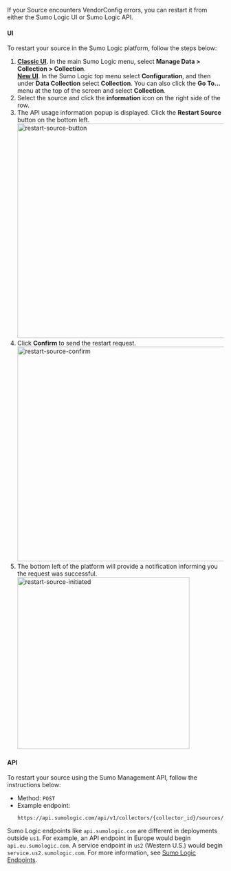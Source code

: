 If your Source encounters VendorConfig errors, you can restart it from either the Sumo Logic UI or Sumo Logic API.

#### UI

To restart your source in the Sumo Logic platform, follow the steps below:
1. [**Classic UI**](/docs/get-started/sumo-logic-ui-classic). In the main Sumo Logic menu, select **Manage Data > Collection > Collection**. <br/>[**New UI**](/docs/get-started/sumo-logic-ui). In the Sumo Logic top menu select **Configuration**, and then under **Data Collection** select **Collection**. You can also click the **Go To...** menu at the top of the screen and select **Collection**. 
2. Select the source and click the **information** icon on the right side of the row.
3. The API usage information popup is displayed. Click the **Restart Source** button on the bottom left.<br/> <img src="/img/send-data/restart-source-button.png" alt="restart-source-button" width="500" />
4. Click **Confirm** to send the restart request.<br/> <img src="/img/send-data/restart-source-confirm.png" alt="restart-source-confirm" width="500" />
5. The bottom left of the platform will provide a notification informing you the request was successful.<br/>   <img src="/img/send-data/restart-source-initiated.png" alt="restart-source-initiated" width="400" />


#### API

To restart your source using the Sumo Management API, follow the instructions below:
* Method: `POST`
* Example endpoint:
  ```
  https://api.sumologic.com/api/v1/collectors/{collector_id}/sources/{source_id}/action/restart
  ```

Sumo Logic endpoints like `api.sumologic.com` are different in deployments outside `us1`. For example, an API endpoint in Europe would begin `api.eu.sumologic.com`. A service endpoint in `us2` (Western U.S.) would begin `service.us2.sumologic.com`. For more information, see [Sumo Logic Endpoints](/docs/api/about-apis/getting-started#sumo-logic-endpoints-by-deployment-and-firewall-security).
